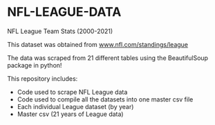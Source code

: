 # NFL-LEAGUE-DATA
NFL League Team Stats (2000-2021)

This dataset was obtained from www.nfl.com/standings/league 

The data was scraped from 21 different tables using the BeautifulSoup package in python!

This repository includes:

* Code used to scrape NFL League data
* Code used to compile all the datasets into one master csv file
* Each individual League dataset (by year)
* Master csv (21 years of League data)
